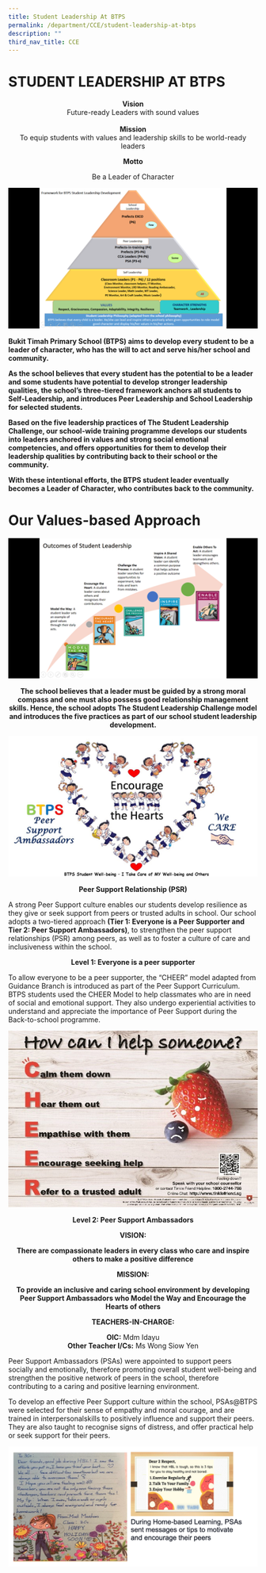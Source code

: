 ```yaml
---
title: Student Leadership At BTPS
permalink: /department/CCE/student-leadership-at-btps
description: ""
third_nav_title: CCE
---
```

# STUDENT LEADERSHIP AT BTPS

<center> <Strong> Vision </strong>
<br>Future-ready Leaders with sound values
<br>
<br>
<strong> Mission </strong>
<br>To equip students with values and leadership skills to be world-ready leaders

 
<strong> Motto</strong>

Be a Leader of Character </center>


![](/images/CCE1.png)

**Bukit Timah Primary School (BTPS) aims to develop every student to be a leader of character, who has the will to act and serve his/her school and community.**

**As the school believes that every student has the potential to be a leader and some students have potential to develop stronger leadership qualities, the school’s three-tiered framework anchors all students to Self-Leadership, and introduces Peer Leadership and School Leadership for selected students.**

**Based on the five leadership practices of The Student Leadership Challenge, our school-wide training programme develops our students into leaders anchored in values and strong social emotional competencies, and offers opportunities for them to develop their leadership qualities by contributing back to their school or the community.**

**With these intentional efforts, the BTPS student leader eventually becomes a Leader of Character, who contributes back to the community.**

# Our Values-based Approach

![](/images/CCE2.png)

<strong><center>The school believes that a leader must be guided by a strong moral compass and one must also possess good relationship management skills. Hence, the school adopts The Student Leadership Challenge model and introduces the five practices as part of our school student leadership development.</strong></center>

![](/images/CCE4.jpeg)

<strong><center>Peer Support Relationship (PSR)</strong></center>

A strong Peer Support culture enables our students develop resilience as they give or seek support from peers or trusted adults in school. Our school adopts a two-tiered approach **(Tier 1: Everyone is a Peer Supporter and Tier 2: Peer Support Ambassadors)**, to strengthen the peer support relationships (PSR) among peers, as well as to foster a culture of care and inclusiveness within the school.


<strong><center>Level 1: Everyone is a peer supporter</strong></center>

To allow everyone to be a peer supporter, the “CHEER” model adapted from Guidance Branch is introduced as part of the Peer Support Curriculum. BTPS students used the      CHEER Model to help classmates who are in need of social and emotional support. They also undergo experiential activities to understand and appreciate the importance of Peer Support during the Back-to-school programme.

![](/images/CCE5.jpeg)

<strong><center>Level 2: Peer Support Ambassadors

VISION:

There are compassionate leaders in every class who care and inspire others to make a positive difference


 

MISSION:
	
To provide an inclusive and caring school environment by developing Peer Support Ambassadors who Model the Way and Encourage the Hearts of others</strong></center>


<strong><center>TEACHERS-IN-CHARGE:</strong></center>

<strong><center>OIC:</strong> Mdm Idayu </center>
<strong><center>Other Teacher I/Cs:</strong> Ms Wong Siow Yen </center>

 
Peer Support Ambassadors (PSAs) were appointed to support peers socially and emotionally, therefore promoting overall student well-being and strengthen the positive network of peers in the school, therefore contributing to a caring and positive learning environment. 

To develop an effective Peer Support culture within the school, PSAs@BTPS were selected for their sense of empathy and moral courage, and are trained in  interpersonalskills to positively influence and support their peers. They are also taught to recognise signs of distress, and offer practical help or seek support for their peers. 

![](/images/student%20leadership.png)